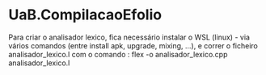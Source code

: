 # UaB.CompilacaoEfolio

Para criar o analisador lexico, fica necessário instalar o WSL (linux) - via vários comandos (entre install apk, upgrade, mixing, ...), e correr o ficheiro analisador_lexico.l com o comando : flex -o analisador_lexico.cpp analisador_lexico.l
